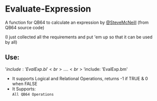 # Evaluate-Expression
A function for QB64 to calculate an expression by [@SteveMcNeill](https://github.com/SteveMcNeill) (from QB64 source code)

(I just collected all the requirements and put 'em up so that it can be used by all)

## Use:
'$include: 'EvalExp.bi' <br>
.... <br>
'$include: 'EvalExp.bm'
  
- It supports Logical and Relational Operations, returns -1 if TRUE & 0 when FALSE
- It Supports: <br>
    `All QB64 Operations`
 
